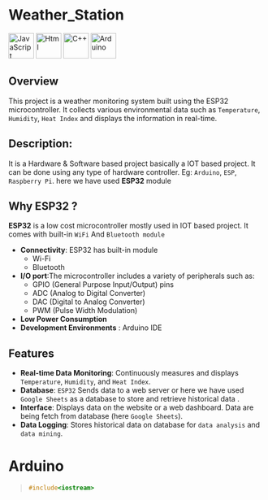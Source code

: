 # Weather_Station

<div align="left">

<img src="https://cdn.jsdelivr.net/gh/devicons/devicon@latest/icons/javascript/javascript-original.svg" height="50px" alt="JavaScript"  />


<img src="https://cdn.jsdelivr.net/gh/devicons/devicon@latest/icons/html5/html5-original.svg" height="50px" alt="Html"  />
          

<img src="https://cdn.jsdelivr.net/gh/devicons/devicon@latest/icons/cplusplus/cplusplus-original.svg" height="50px" alt="C++" />  

<img src="https://cdn.jsdelivr.net/gh/devicons/devicon@latest/icons/arduino/arduino-original-wordmark.svg" height="50px" alt="Arduino" />  
    
</div>
          





## Overview
This project is a weather monitoring system built using the ESP32 microcontroller. 
It collects various environmental data such as `Temperature`, `Humidity`, `Heat Index` and displays the information in real-time.






## Description:
It is a Hardware & Software based project basically a IOT based project. 
It can be done using any type of hardware controller. Eg: `Arduino`, `ESP`, `Raspberry Pi`.
here we have used **ESP32** module 




## Why ESP32 ?
**ESP32** is a low cost microcontroller mostly used in IOT based project. It comes with built-in `WiFi` And `Bluetooth module` 
- **Connectivity**: ESP32 has built-in module 
  - Wi-Fi 
  - Bluetooth 
- **I/O port**:The microcontroller includes a variety of peripherals such as:
  - GPIO (General Purpose Input/Output) pins
  - ADC (Analog to Digital Converter)
  - DAC (Digital to Analog Converter)
  - PWM (Pulse Width Modulation)
- **Low Power Consumption**
- **Development Environments** : Arduino IDE





## Features
- **Real-time Data Monitoring**: Continuously measures and displays `Temperature`, `Humidity`, and `Heat Index`.
- **Database**: `ESP32` Sends data to a web server or here we have used `Google Sheets` as a database to store and retrieve historical data .
- **Interface**: Displays data on the website or a web dashboard. Data are being fetch from database (here `Google Sheets`).
- **Data Logging**: Stores historical data on database for `data analysis` and `data mining`.








# Arduino

> ``` C++
> #include<iostream>
> ```